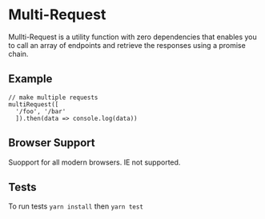 # Multi-Request

Mullti-Request is a utility function with zero dependencies that enables you to call an array of endpoints and retrieve the responses using a promise chain.

## Example

```
// make multiple requests
multiRequest([
  '/foo', '/bar'
  ]).then(data => console.log(data))
```
## Browser Support

Suopport for all modern browsers. IE not supported.

## Tests

To run tests 
`yarn install` then `yarn test`







